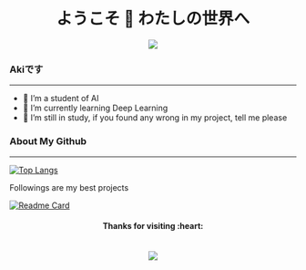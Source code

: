 <h1 align="center">
  ようこそ 🔮 わたしの世界へ
</h1>

<p align="center"> 
  <img src="https://github-readme-stats.vercel.app/api?username=RTSAK8&theme=calm_pink&show_icons=true"/> 
</p>

### Akiです

------

- 🔭 I’m a student of AI
- 🌱 I’m currently learning Deep Learning
- 👯 I’m still in study, if you found any wrong in my project, tell me please

### About My Github

------

[![Top Langs](https://github-readme-stats.vercel.app/api/top-langs/?username=RTSAK8&theme=radical)](https://github.com/anuraghazra/github-readme-stats)



Followings are my best projects

[![Readme Card](https://github-readme-stats.vercel.app/api/pin/?username=RTSAK8&repo=kaiser&theme=neon)](https://github.com/anuraghazra/github-readme-stats)

<h4 align="center"> Thanks for visiting :heart: </h4>
<p align="center"> 
  <br>
  <img src="https://profile-counter.glitch.me/RTSAK8/count.svg" />
</p>
